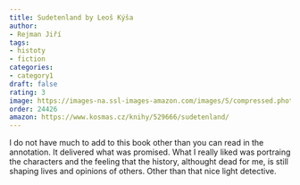 ```yaml
---
title: Sudetenland by Leoš Kýša
author:
- Rejman Jiří
tags:
- histoty
- fiction
categories:
- category1
draft: false
rating: 3
image: https://images-na.ssl-images-amazon.com/images/S/compressed.photo.goodreads.com/books/1693546876i/198346564.jpg
order: 24426
amazon: https://www.kosmas.cz/knihy/529666/sudetenland/
---
```


I do not have much to add to this book other than you can read in the annotation. It delivered what was promised. What I really liked was portraing the characters and the feeling that the history, althought dead for me, is still shaping lives and opinions of others. Other than that nice light detective.
<!--more-->
